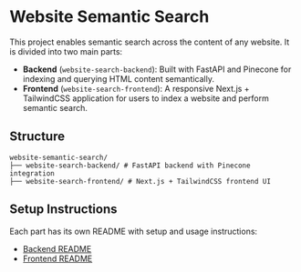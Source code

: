 # Website Semantic Search

This project enables semantic search across the content of any website. It is divided into two main parts:

- **Backend** (`website-search-backend`): Built with FastAPI and Pinecone for indexing and querying HTML content semantically.
- **Frontend** (`website-search-frontend`): A responsive Next.js + TailwindCSS application for users to index a website and perform semantic search.

## Structure
```
website-semantic-search/
├── website-search-backend/ # FastAPI backend with Pinecone integration
├── website-search-frontend/ # Next.js + TailwindCSS frontend UI
```


## Setup Instructions

Each part has its own README with setup and usage instructions:
- [Backend README](./website-search-backend/README.md)
- [Frontend README](./website-search-frontend/README.md)
